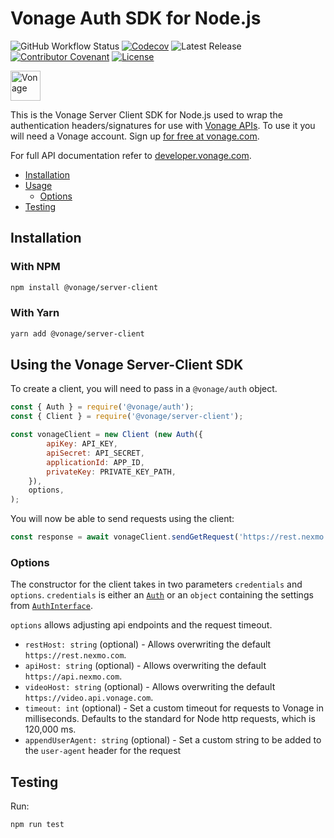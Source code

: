 # Vonage Auth SDK for Node.js

![GitHub Workflow Status](https://img.shields.io/github/actions/workflow/status/vonage/vonage-node-sdk/ci.yml?branch=3.x) [![Codecov](https://img.shields.io/codecov/c/github/vonage/vonage-node-sdk?label=Codecov&logo=codecov&style=flat-square)](https://codecov.io/gh/Vonage/vonage-server-sdk) ![Latest Release](https://img.shields.io/npm/v/@vonage/server-client?label=%40vonage%2Fserver-client&style=flat-square) [![Contributor Covenant](https://img.shields.io/badge/Contributor%20Covenant-v2.0%20adopted-ff69b4.svg?style=flat-square)](../../CODE_OF_CONDUCT.md) [![License](https://img.shields.io/npm/l/@vonage/accounts?label=License&style=flat-square)][license]


<img src="https://developer.nexmo.com/images/logos/vbc-logo.svg" height="48px" alt="Vonage" />

This is the Vonage Server Client SDK for Node.js used to wrap the authentication headers/signatures for use with [Vonage APIs](https://www.vonage.com/). To use it you will need a Vonage account. Sign up [for free at vonage.com][signup].

For full API documentation refer to [developer.vonage.com](https://developer.vonage.com/).

* [Installation](#installation)
* [Usage](#usage)
    * [Options](#options)
* [Testing](#testing)

## Installation

### With NPM

```bash
npm install @vonage/server-client
```

### With Yarn

```bash
yarn add @vonage/server-client
```

## Using the Vonage Server-Client SDK

To create a client, you will need to pass in a `@vonage/auth` object.

```js
const { Auth } = require('@vonage/auth');
const { Client } = require('@vonage/server-client');

const vonageClient = new Client (new Auth({
        apiKey: API_KEY,
        apiSecret: API_SECRET,
        applicationId: APP_ID,
        privateKey: PRIVATE_KEY_PATH,
    }),
    options,
);
```

You will now be able to send requests using the client:

```js
const response = await vonageClient.sendGetRequest('https://rest.nexmo.com/account/numbers')
```

### Options

The constructor for the client takes in two parameters `credentials` and `options`. `credentials` is either an [`Auth`](https://github.com/Vonage/vonage-node-sdk/blob/3.x/packages/auth/lib/auth.ts#L13) or an `object` containing the settings from [`AuthInterface`](https://github.com/Vonage/vonage-node-sdk/blob/3.x/packages/auth/lib/types.ts#L35).

`options` allows adjusting api endpoints and the request timeout.

* `restHost: string` (optional) - Allows overwriting the default `https://rest.nexmo.com`.
* `apiHost: string` (optional) - Allows overwriting the default `https://api.nexmo.com`.
* `videoHost: string` (optional) - Allows overwriting the default `https://video.api.vonage.com`.
* `timeout: int` (optional) - Set a custom timeout for requests to Vonage in milliseconds. Defaults to the standard for Node http requests, which is 120,000 ms.
* `appendUserAgent: string` (optional) - Set a custom string to be added to the `user-agent` header for the request

## Testing

Run:

```bash
npm run test
```

[signup]: https://dashboard.nexmo.com/sign-up?utm_source=DEV_REL&utm_medium=github&utm_campaign=node-server-sdk
[license]: ../../LICENSE.txt
